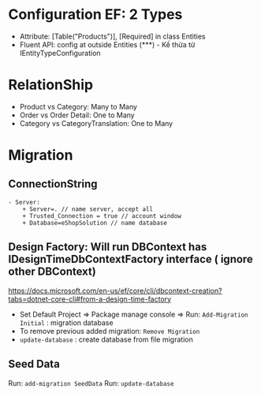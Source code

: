 ﻿# Configuration EF: 2 Types
+ Attribute: [Table("Products")], [Required] in class Entities
+ Fluent API: config at outside Entities (***) - Kế thừa từ IEntityTypeConfiguration

# RelationShip
+ Product vs Category: Many to Many
+ Order vs Order Detail: One to Many
+ Category vs CategoryTranslation: One to Many

# Migration
## ConnectionString
	- Server: 
		+ Server=. // name server, accept all
		+ Trusted_Connection = true // account window
		+ Database=eShopSolution // name database

## Design Factory: Will run DBContext has IDesignTimeDbContextFactory interface ( ignore other DBContext)
https://docs.microsoft.com/en-us/ef/core/cli/dbcontext-creation?tabs=dotnet-core-cli#from-a-design-time-factory
- Set Default Project => Package manage console => Run: `Add-Migration Initial` : migration database
- To remove previous added migration: `Remove Migration`
- `update-database` : create database from file migration

## Seed Data
Run: `add-migration SeedData`
Run: `update-database`